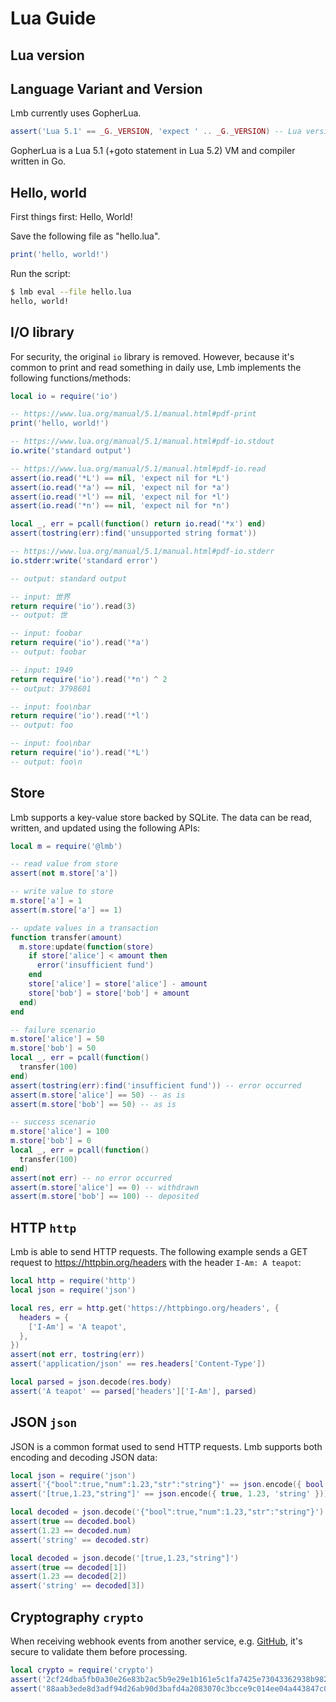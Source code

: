 # Lua Guide

## Lua version

## Language Variant and Version

Lmb currently uses GopherLua.

```lua
assert('Lua 5.1' == _G._VERSION, 'expect ' .. _G._VERSION) -- Lua version
```

GopherLua is a Lua 5.1 (+goto statement in Lua 5.2) VM and compiler written in Go.

## Hello, world

First things first: Hello, World!

Save the following file as "hello.lua".

```lua
print('hello, world!')
```

Run the script:

```sh
$ lmb eval --file hello.lua
hello, world!
```

## I/O library

For security, the original `io` library is removed. However, because it's common to print and read something in daily use, Lmb implements the following functions/methods:

```lua
local io = require('io')

-- https://www.lua.org/manual/5.1/manual.html#pdf-print
print('hello, world!')

-- https://www.lua.org/manual/5.1/manual.html#pdf-io.stdout
io.write('standard output')

-- https://www.lua.org/manual/5.1/manual.html#pdf-io.read
assert(io.read('*L') == nil, 'expect nil for *L')
assert(io.read('*a') == nil, 'expect nil for *a')
assert(io.read('*l') == nil, 'expect nil for *l')
assert(io.read('*n') == nil, 'expect nil for *n')

local _, err = pcall(function() return io.read('*x') end)
assert(tostring(err):find('unsupported string format'))

-- https://www.lua.org/manual/5.1/manual.html#pdf-io.stderr
io.stderr:write('standard error')

-- output: standard output
```

```lua
-- input: 世界
return require('io').read(3)
-- output: 世
```

```lua
-- input: foobar
return require('io').read('*a')
-- output: foobar
```

```lua
-- input: 1949
return require('io').read('*n') ^ 2
-- output: 3798601
```

```lua
-- input: foo\nbar
return require('io').read('*l')
-- output: foo
```

```lua
-- input: foo\nbar
return require('io').read('*L')
-- output: foo\n
```

## Store

Lmb supports a key-value store backed by SQLite. The data can be read, written, and updated using the following APIs:

```lua
local m = require('@lmb')

-- read value from store
assert(not m.store['a'])

-- write value to store
m.store['a'] = 1
assert(m.store['a'] == 1)

-- update values in a transaction
function transfer(amount)
  m.store:update(function(store)
    if store['alice'] < amount then
      error('insufficient fund')
    end
    store['alice'] = store['alice'] - amount
    store['bob'] = store['bob'] + amount
  end)
end

-- failure scenario
m.store['alice'] = 50
m.store['bob'] = 50
local _, err = pcall(function()
  transfer(100)
end)
assert(tostring(err):find('insufficient fund')) -- error occurred
assert(m.store['alice'] == 50) -- as is
assert(m.store['bob'] == 50) -- as is

-- success scenario
m.store['alice'] = 100
m.store['bob'] = 0
local _, err = pcall(function()
  transfer(100)
end)
assert(not err) -- no error occurred
assert(m.store['alice'] == 0) -- withdrawn
assert(m.store['bob'] == 100) -- deposited
```

## HTTP `http`

Lmb is able to send HTTP requests. The following example sends a GET request to https://httpbin.org/headers with the header `I-Am: A teapot`:

```lua
local http = require('http')
local json = require('json')

local res, err = http.get('https://httpbingo.org/headers', {
  headers = {
    ['I-Am'] = 'A teapot',
  },
})
assert(not err, tostring(err))
assert('application/json' == res.headers['Content-Type'])

local parsed = json.decode(res.body)
assert('A teapot' == parsed['headers']['I-Am'], parsed)
```

## JSON `json`

JSON is a common format used to send HTTP requests. Lmb supports both encoding and decoding JSON data:

```lua
local json = require('json')
assert('{"bool":true,"num":1.23,"str":"string"}' == json.encode({ bool = true, num = 1.23, str = 'string' }))
assert('[true,1.23,"string"]' == json.encode({ true, 1.23, 'string' }))

local decoded = json.decode('{"bool":true,"num":1.23,"str":"string"}')
assert(true == decoded.bool)
assert(1.23 == decoded.num)
assert('string' == decoded.str)

local decoded = json.decode('[true,1.23,"string"]')
assert(true == decoded[1])
assert(1.23 == decoded[2])
assert('string' == decoded[3])
```

## Cryptography `crypto`

When receiving webhook events from another service, e.g. [GitHub](https://docs.github.com/en/webhooks/using-webhooks/validating-webhook-deliveries), it's secure to validate them before processing.

```lua
local crypto = require('crypto')
assert('2cf24dba5fb0a30e26e83b2ac5b9e29e1b161e5c1fa7425e73043362938b9824' == crypto.sha256('hello'))
assert('88aab3ede8d3adf94d26ab90d3bafd4a2083070c3bcce9c014ee04a443847c0b' == crypto.hmac('sha256', 'hello', 'secret'))
```
